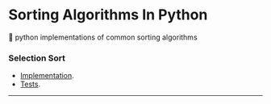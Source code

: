# Sorting Algorithms In Python
:snake: python implementations of common sorting algorithms

### Selection Sort

 * [Implementation](/algorithms/selection_sort.py).
 * [Tests](/tests/test_selection_sort.py).

-----


